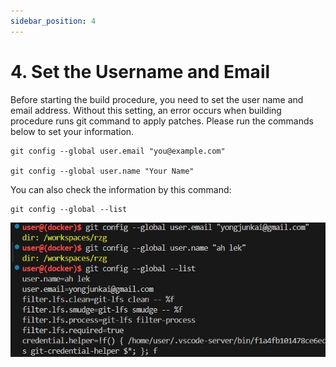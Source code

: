 ```yaml
---
sidebar_position: 4
---
```


# 4. Set the Username and Email

Before starting the build procedure, you need to set the user name and email address. Without this setting, an error occurs when building procedure runs git command to apply patches. Please run the commands below to set your information.

```
git config --global user.email "you@example.com"

git config --global user.name "Your Name"
```

You can also check the information by this command:

```
git config --global --list
```

![alt text](<WhatsApp Image 2024-11-27 at 19.00.30_f2ecad45.jpg>)